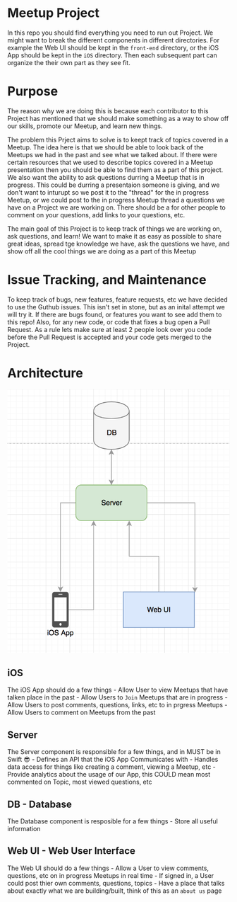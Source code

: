 # Meetup Project

In this repo you should  find everything you need to run out Project. We might want to break the different components in different directories. For example the Web UI should be kept in the `front-end` directory, or the iOS App should be kept in the `iOS` directory. Then each subsequent part can organize the their own part as they see fit. 

# Purpose
The reason why we are doing this is because each contributor to this Project has mentioned that we should make something as a way to show off our skills, promote our Meetup, and learn new things. 

The problem this Prject aims to solve is to keept track of topics covered in a Meetup. The idea here is that we should be able to look back of the Meetups we had in the past and see what we talked about. If there were certain resources that we used to describe topics covered in a Meetup presentation then you should be able to find them as a part of this project. We also want the ability to ask questions durring a Meetup that is in progress. This could be durring a presentaion someone is giving, and we don't want to inturupt so we post it to the "thread" for the in progress Meetup, or we could post to the in progress Meetup thread a questions we have on a Project we are working on. There should be a for other people to comment on your questions, add links to your questions, etc. 

The main goal of this Project is to keep track of things we are working on, ask questions, and learn! We want to make it as easy as possible to share great ideas, spread tge knowledge we have, ask the questions we have, and show off all the cool things we are doing as a part of this Meetup


# Issue Tracking, and Maintenance
To keep track of bugs, new features, feature requests, etc we have decided to use the Guthub issues. This isn't set in stone, but as an inital attempt we will try it. If there are bugs found, or features you want to see add them to this repo! Also, for any new code, or code that fixes a bug open a Pull Request. As a rule lets make sure at least 2 people look over you code before the Pull Request is accepted and your code gets merged to the Project. 

# Architecture 
![App-Arch](./docs/images/arch.png)



## iOS
The iOS App should do a few things
	- Allow User to view Meetups that have talken place in the past
	- Allow Users to `Join` Meetups that are in progress
	- Allow Users to post comments, questions, links, etc to in prgress Meetups
	- Allow Users to comment on Meetups from the past

## Server 
The Server component is responsible for a few things, and in MUST be in Swift 😎
	- Defines an API that the iOS App Communicates with
	- Handles data access for things like creating a comment, viewing a Meetup, etc
	- Provide analytics about the usage of our App, this COULD mean most commented on Topic, most viewed questions, etc

## DB - Database
The Database component is resposible for a few things
	- Store all useful information

## Web UI - Web User Interface
The Web UI should do a few things
	- Allow a User to view comments, questions, etc on in progress Meetups in real time
	- If signed in, a User could post thier own comments, questions, topics
	- Have a place that talks about exactly what we are building/built, think of this as an `about us` page
